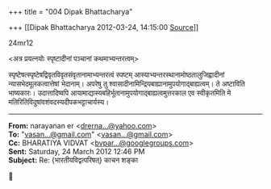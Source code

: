 +++
title = "004 Dipak Bhattacharya"

+++
[[Dipak Bhattacharya	2012-03-24, 14:15:00 [Source](https://groups.google.com/g/bvparishat/c/hBgfTjrI-z8)]]



24mr12

\<अत्र प्रयत्नयोः स्पृष्टादीनां पञ्चानां कथमाभ्यन्तरत्वम्\>

स्पृष्टेषत्स्पृष्टेषद्विवृतविवृतसंवृतानामाभ्यन्तरत्वं स्पष्टम् आस्याभ्यन्तरस्थानामोष्ठतालुजिह्वादीनां न्यासभेदमूलकत्वात्तेषां भेदानाम्। अपरेषु तु श्वासादीनामिन्द्रियबाह्यानामुपयोगाद्बाह्यत्वम्। ते अष्टाविति भाष्यकारः। उदात्तादिष्वपि आयामाद्यास्यबहिर्भूतानामुपयोगाद्बाह्यत्वमुत्तरकाल एव स्वीकृतमिति मे मतिरितिविदुषांवशंवदस्यदीपकभट्टाचार्यस्य। 



  

------------------------------------------------------------------------

**From:** narayanan er \<[drerna...@yahoo.com]()\>  
**To:** "[vasan...@gmail.com]()" \<[vasan...@gmail.com]()\>  
**Cc:** BHARATIYA VIDVAT \<[bvpar...@googlegroups.com]()\>  
**Sent:** Saturday, 24 March 2012 12:46 PM  
**Subject:** Re: {भारतीयविद्वत्परिषत्} काचन शङ्का  




